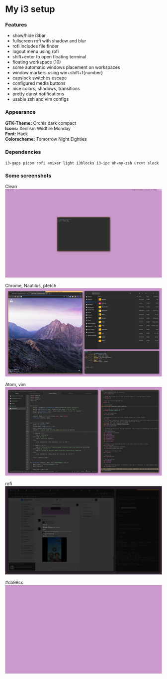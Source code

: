 # My i3 setup
### Features
- show/hide i3bar
- fullscreen rofi with shadow and blur
- rofi includes file finder
- logout menu using rofi
- shift+enter to open floating terminal
- floating workspace (10)
- some automatic windows placement on workspaces
- window markers using win+shift+f{number}
- capslock switches escape
- configured media buttons
- nice colors, shadows, transitions
- pretty dunst notifications
- usable zsh and vim configs

### Appearance

**GTK-Theme:** Orchis dark compact <br>
**Icons:** Xenlism Wildfire Monday <br>
**Font:** Hack <br>
**Colorscheme:** Tomorrow Night Eighties

### Dependencies
`i3-gaps picom rofi amixer light i3blocks i3-ipc oh-my-zsh urxvt slock`

### Some screenshots

Clean
![clean](clean.png)

Chrome, Nautilus, pfetch
![pfetch](fetch.png)

Atom, vim
![text editors](txt.png)

rofi
![rofi](rofi.png)

#cb99cc
![wallpaper](wallpaper.jpg)
